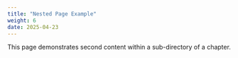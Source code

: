 ```yaml
---
title: "Nested Page Example"
weight: 6
date: 2025-04-23
---
```

This page demonstrates second content within a sub-directory of a chapter.
